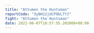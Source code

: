 ```yaml
---
title: "Attumen the Huntsman"
reportCode: "3yBH12jdCP9bLTYJ"
fight: "Attumen the Huntsman"
date: 2021-06-07T18:57:55.202000+00:00
---
```

